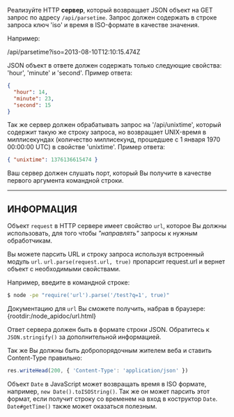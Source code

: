 Реализуйте HTTP **сервер**, который возвращает JSON объект на GET запрос по адресу `/api/parsetime`. Запрос должен содержать в строке запроса ключ 'iso' и время в ISO-формате в качестве значения.

Например:

  /api/parsetime?iso=2013-08-10T12:10:15.474Z

JSON объект в ответе должен содержать только следующие свойства: 'hour', 'minute' и 'second'. Пример ответа:

```json
{
  "hour": 14,
  "minute": 23,
  "second": 15
}
```

Так же сервер должен обрабатывать запрос на '/api/unixtime', который содержит такую же строку запроса, но возвращает UNIX-время в миллисекундах (количество миллисекунд, прошедшее с 1 января 1970 00:00:00 UTC) в свойстве 'unixtime'. Пример ответа:

```json
{ "unixtime": 1376136615474 }
```

Ваш сервер должен слушать порт, который Вы получите в качестве первого аргумента командной строки.

----------------------------------------------------------------------
## ИНФОРМАЦИЯ

Объект `request` в HTTP сервере имеет свойство `url`, которое Вы должны использовать, для того чтобы *"направлять"* запросы к нужным обработчикам.

Вы можете парсить URL и строку запроса используя встроенный модуль `url`. `url.parse(request.url, true)` пропарсит request.url и вернет объект с необходимыми свойствами.

Например, введите в командной строке:

```sh
$ node -pe "require('url').parse('/test?q=1', true)"
```

Документацию для `url` Вы cможете получить, набрав в браузере:
  {rootdir:/node_apidoc/url.html}

Ответ сервера должен быть в формате строки JSON. Обратитесь к `JSON.stringify()` за дополнительной информацией.

Так же Вы должны быть добропорядочным жителем веба и ставить Content-Type правильно:

```js
res.writeHead(200, { 'Content-Type': 'application/json' })
```

Объект `Date` в JavaScript может возвращать время в ISO формате, например, `new Date().toISOString()`. Так же он может парсить этот формат, если получит строку со временем на вход в коструктор `Date`. `Date#getTime()` также может оказаться полезным.
